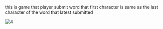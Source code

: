 this is game that player submit word that first character is same as the last character of the word that latest submitted

![4](https://user-images.githubusercontent.com/72291472/126593221-f727b739-6bb5-403e-b51b-ad2b61251459.jpg)
